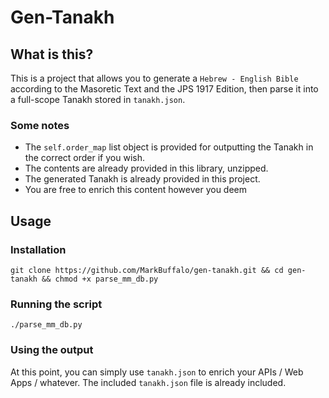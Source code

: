 # Gen-Tanakh

## What is this?

This is a project that allows you to generate a `Hebrew - English Bible` according to the Masoretic Text and the JPS 1917 Edition, then parse it into a full-scope Tanakh stored in `tanakh.json`.

### Some notes

- The `self.order_map` list object is provided for outputting the Tanakh in the correct order if you wish.  
- The contents are already provided in this library, unzipped.
- The generated Tanakh is already provided in this project.
- You are free to enrich this content however you deem

## Usage

### Installation

```
git clone https://github.com/MarkBuffalo/gen-tanakh.git && cd gen-tanakh && chmod +x parse_mm_db.py
```

### Running the script

```
./parse_mm_db.py
```

### Using the output

At this point, you can simply use `tanakh.json` to enrich your APIs / Web Apps / whatever. The included `tanakh.json` file is already included.
